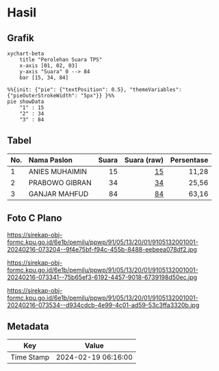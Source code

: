 # Hasil

## Grafik

```mermaid
xychart-beta
    title "Perolehan Suara TPS"
    x-axis [01, 02, 03]
    y-axis "Suara" 0 --> 84
    bar [15, 34, 84]
```

```mermaid
%%{init: {"pie": {"textPosition": 0.5}, "themeVariables": {"pieOuterStrokeWidth": "5px"}} }%%
pie showData
    "1" : 15
    "2" : 34
    "3" : 84
```

## Tabel

| No. | Nama Paslon    | Suara | Suara (raw) | Persentase |
|:--- |:-------------- | -----:| -----------:| ----------:|
| 1   | ANIES MUHAIMIN | 15    | [15][p-1]   | 11,28      |
| 2   | PRABOWO GIBRAN | 34    | [34][p-2]   | 25,56      |
| 3   | GANJAR MAHFUD  | 84    | [84][p-3]   | 63,16      |


[p-1]: https://github.com/gigit-pemilu/pemilu-2024-91-papua/blob/main/pilpres/hitung-suara/sub/91-papua/sub/05-kepulauan-yapen/sub/13-pulau-kurudu/sub/2001-kaipuri/sub/001-tps/sub/paslon-1.txt
[p-2]: https://github.com/gigit-pemilu/pemilu-2024-91-papua/blob/main/pilpres/hitung-suara/sub/91-papua/sub/05-kepulauan-yapen/sub/13-pulau-kurudu/sub/2001-kaipuri/sub/001-tps/sub/paslon-2.txt
[p-3]: https://github.com/gigit-pemilu/pemilu-2024-91-papua/blob/main/pilpres/hitung-suara/sub/91-papua/sub/05-kepulauan-yapen/sub/13-pulau-kurudu/sub/2001-kaipuri/sub/001-tps/sub/paslon-3.txt

## Foto C Plano

https://sirekap-obj-formc.kpu.go.id/6e1b/pemilu/ppwp/91/05/13/20/01/9105132001001-20240216-073204--9f4e75bf-f94c-455b-8488-eebeea078df2.jpg

https://sirekap-obj-formc.kpu.go.id/6e1b/pemilu/ppwp/91/05/13/20/01/9105132001001-20240216-073341--75b65ef3-6192-4457-9018-6739198d50ec.jpg

https://sirekap-obj-formc.kpu.go.id/6e1b/pemilu/ppwp/91/05/13/20/01/9105132001001-20240216-073534--d934cdcb-4e99-4c01-ad59-53c3ffa3320b.jpg


## Metadata

| Key        | Value               |
| ---------- | ------------------- |
| Time Stamp | 2024-02-19 06:16:00 |



